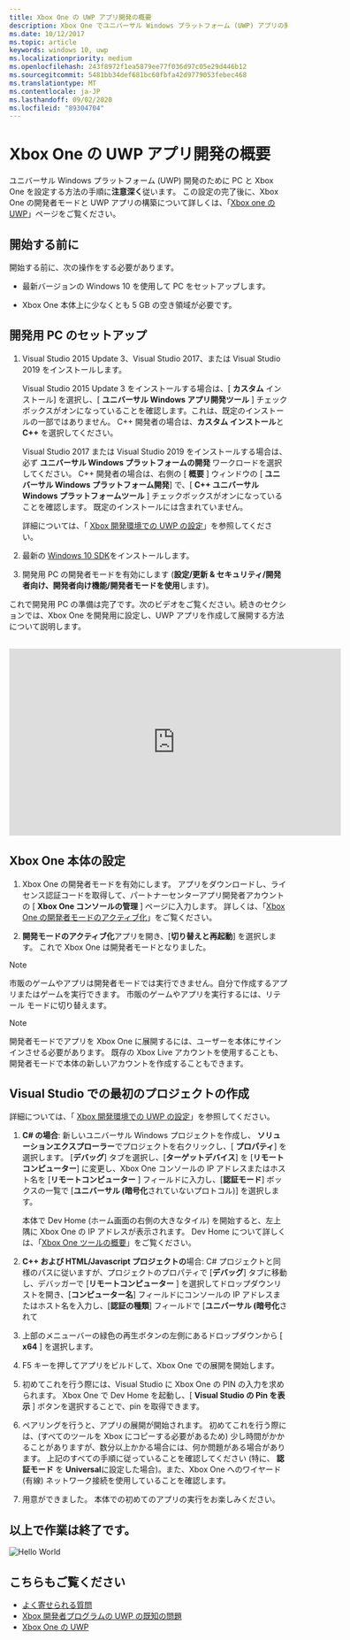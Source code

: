 ```yaml
---
title: Xbox One の UWP アプリ開発の概要
description: Xbox One でユニバーサル Windows プラットフォーム (UWP) アプリの開発を開始するために、開発用 PC と Xbox One コンソールを設定する方法について説明します。
ms.date: 10/12/2017
ms.topic: article
keywords: windows 10, uwp
ms.localizationpriority: medium
ms.openlocfilehash: 243f8972f1ea5879ee77f036d97c05e29d446b12
ms.sourcegitcommit: 5481bb34def681bc60fbfa42d9779053febec468
ms.translationtype: MT
ms.contentlocale: ja-JP
ms.lasthandoff: 09/02/2020
ms.locfileid: "89304704"
---
```

# <a name="getting-started-with-uwp-app-development-on-xbox-one"></a>Xbox One の UWP アプリ開発の概要

ユニバーサル Windows プラットフォーム (UWP) 開発のために PC と Xbox One を設定する方法の手順に**注意深く**従います。 この設定の完了後に、Xbox One の開発者モードと UWP アプリの構築について詳しくは、「[Xbox one の UWP](index.md)」ページをご覧ください。 

## <a name="before-you-start"></a>開始する前に

開始する前に、次の操作をする必要があります。
-   最新バージョンの Windows 10 を使用して PC をセットアップします。
<!-- -  Install Microsoft Visual Studio 2015 Update 3 or Microsoft Visual Studio 2019.

    > [!NOTE]
    > Visual Studio 2019 is required if you are using the Windows 10, build 15063 SDK. -->

- Xbox One 本体上に少なくとも 5 GB の空き領域が必要です。

## <a name="setting-up-your-development-pc"></a>開発用 PC のセットアップ

1.  Visual Studio 2015 Update 3、Visual Studio 2017、または Visual Studio 2019 をインストールします。

    Visual Studio 2015 Update 3 をインストールする場合は、[ **カスタム** インストール] を選択し、[ **ユニバーサル Windows アプリ開発ツール** ] チェックボックスがオンになっていることを確認します。これは、既定のインストールの一部ではありません。 C++ 開発者の場合は、**カスタム インストール**と **C++** を選択してください。

    Visual Studio 2017 または Visual Studio 2019 をインストールする場合は、必ず **ユニバーサル Windows プラットフォームの開発** ワークロードを選択してください。 C++ 開発者の場合は、右側の [ **概要** ] ウィンドウの [ **ユニバーサル Windows プラットフォーム開発**] で、[ **C++ ユニバーサル Windows プラットフォームツール** ] チェックボックスがオンになっていることを確認します。 既定のインストールには含まれていません。

    詳細については、「 [Xbox 開発環境での UWP の設定](development-environment-setup.md)」を参照してください。

2.  最新の [Windows 10 SDK](https://developer.microsoft.com/windows/downloads/windows-10-sdk)をインストールします。

3.  開発用 PC の開発者モードを有効にします (**設定/更新 & セキュリティ/開発者向け、開発者向け機能/開発者モードを使用**します)。

これで開発用 PC の準備は完了です。次のビデオをご覧ください。続きのセクションでは、Xbox One を開発用に設定し、UWP アプリを作成して展開する方法について説明します。
</br>
</br>
<iframe src="https://channel9.msdn.com/Events/Xbox/App-Dev-on-Xbox/Get-started-with-App-Dev-on-Xbox/player#time=51s:paused" width="600" height="338"  allowFullScreen frameBorder="0"></iframe>

## <a name="setting-up-your-xbox-one-console"></a>Xbox One 本体の設定

1.  Xbox One の開発者モードを有効にします。 アプリをダウンロードし、ライセンス認証コードを取得して、パートナーセンターアプリ開発者アカウントの [ **Xbox One コンソールの管理** ] ページに入力します。 詳しくは、「[Xbox One の開発者モードのアクティブ化](devkit-activation.md)」をご覧ください。 

2.  **開発モードのアクティブ化**アプリを開き、[**切り替えと再起動**] を選択します。 これで Xbox One は開発者モードとなりました。
  
  > [!NOTE]
  > 市販のゲームやアプリは開発者モードでは実行できません。自分で作成するアプリまたはゲームを実行できます。 市販のゲームやアプリを実行するには、リテール モードに切り替えます。
    
  > [!NOTE]
  > 開発者モードでアプリを Xbox One に展開するには、ユーザーを本体にサインインさせる必要があります。 既存の Xbox Live アカウントを使用することも、開発者モードで本体の新しいアカウントを作成することもできます。 

## <a name="creating-your-first-project-in-visual-studio"></a>Visual Studio での最初のプロジェクトの作成

詳細については、「 [Xbox 開発環境での UWP の設定](development-environment-setup.md)」を参照してください。

1.  **C# の場合**: 新しいユニバーサル Windows プロジェクトを作成し、 **ソリューションエクスプローラー**でプロジェクトを右クリックし、[ **プロパティ**] を選択します。 [**デバッグ**] タブを選択し、[**ターゲットデバイス**] を [**リモートコンピューター**] に変更し、Xbox One コンソールの IP アドレスまたはホスト名を [**リモートコンピューター** ] フィールドに入力し、[**認証モード**] ボックスの一覧で [**ユニバーサル (暗号化**されていないプロトコル)] を選択します。   

    本体で Dev Home (ホーム画面の右側の大きなタイル) を開始すると、左上隅に Xbox One の IP アドレスが表示されます。 Dev Home について詳しくは、「[Xbox One ツールの概要](introduction-to-xbox-tools.md)」をご覧ください。  

2.  **C++ および HTML/Javascript プロジェクトの**場合: C# プロジェクトと同様のパスに従いますが、プロジェクトのプロパティで [**デバッグ**] タブに移動し、デバッガーで [**リモートコンピューター** ] を選択してドロップダウンリストを開き、[**コンピューター名**] フィールドにコンソールの IP アドレスまたはホスト名を入力し、[**認証の種類**] フィールドで [**ユニバーサル (暗号化**されて

3. 上部のメニューバーの緑色の再生ボタンの左側にあるドロップダウンから [ **x64** ] を選択します。
   
4.  F5 キーを押してアプリをビルドして、Xbox One での展開を開始します。
  
5.  初めてこれを行う際には、Visual Studio に Xbox One の PIN の入力を求められます。 Xbox One で Dev Home を起動し、[ **Visual Studio の Pin を表示** ] ボタンを選択することで、pin を取得できます。
  
6.  ペアリングを行うと、アプリの展開が開始されます。 初めてこれを行う際には、(すべてのツールを Xbox にコピーする必要があるため) 少し時間がかかることがありますが、数分以上かかる場合には、何か問題がある場合があります。 上記のすべての手順に従っていることを確認してください (特に、 **認証モード** を **Universal**に設定した場合)。また、Xbox One へのワイヤード (有線) ネットワーク接続を使用していることを確認します。  

7. 用意ができました。 本体での初めてのアプリの実行をお楽しみください。  

## <a name="thats-it"></a>以上で作業は終了です。

![Hello World](images/getting-started-hello-world.png)

## <a name="see-also"></a>こちらもご覧ください  
- [よく寄せられる質問](frequently-asked-questions.md)  
- [Xbox 開発者プログラムの UWP の既知の問題](known-issues.md)
- [Xbox One の UWP](index.md) 
